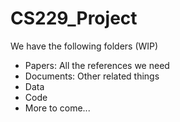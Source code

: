 # CS229_Project


We have the following folders (WIP)
* Papers: All the references we need 
* Documents: Other related things
* Data 
* Code 
* More to come... 
